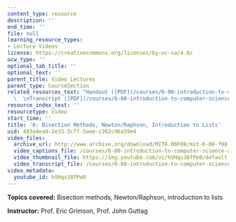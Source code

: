 ```yaml
---
content_type: resource
description: ''
end_time: ''
file: null
learning_resource_types:
- Lecture Videos
license: https://creativecommons.org/licenses/by-nc-sa/4.0/
ocw_type: ''
optional_tab_title: ''
optional_text: ''
parent_title: Video Lectures
parent_type: CourseSection
related_resources_text: "Handout ([PDF](/courses/6-00-introduction-to-computer-science-and-programming-fall-2008/resources/lec6))\
  \  \nTranscript ([PDF](/courses/6-00-introduction-to-computer-science-and-programming-fall-2008/resources/6-00f08-l06))"
resource_index_text: ''
resourcetype: Video
start_time: ''
title: '6: Bisection Methods, Newton/Raphson, Introduction to Lists'
uid: 483a4ea0-2e33-3cff-5aee-c362c96a59e4
video_files:
  archive_url: http://www.archive.org/download/MIT6.00F08/mit-6-00-f08-lec06_300k.mp4
  video_captions_file: /courses/6-00-introduction-to-computer-science-and-programming-fall-2008/b053a8bea3975d5cbd8cccd000ee5b6c_hVHqs38fPe8.vtt
  video_thumbnail_file: https://img.youtube.com/vi/hVHqs38fPe8/default.jpg
  video_transcript_file: /courses/6-00-introduction-to-computer-science-and-programming-fall-2008/335f2f35a693124c5f86e310cb1d62dc_hVHqs38fPe8.pdf
video_metadata:
  youtube_id: hVHqs38fPe8
---
```


**Topics covered:** Bisection methods, Newton/Raphson, introduction to lists

**Instructor:** Prof. Eric Grimson, Prof. John Guttag

